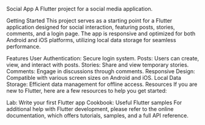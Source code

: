 Social App
A Flutter project for a social media application.

Getting Started
This project serves as a starting point for a Flutter application designed for social interaction, featuring posts, stories, comments, and a login page. The app is responsive and optimized for both Android and iOS platforms, utilizing local data storage for seamless performance.

Features
User Authentication: Secure login system.
Posts: Users can create, view, and interact with posts.
Stories: Share and view temporary stories.
Comments: Engage in discussions through comments.
Responsive Design: Compatible with various screen sizes on Android and iOS.
Local Data Storage: Efficient data management for offline access.
Resources
If you are new to Flutter, here are a few resources to help you get started:

Lab: Write your first Flutter app
Cookbook: Useful Flutter samples
For additional help with Flutter development, please refer to the online documentation, which offers tutorials, samples, and a full API reference.

